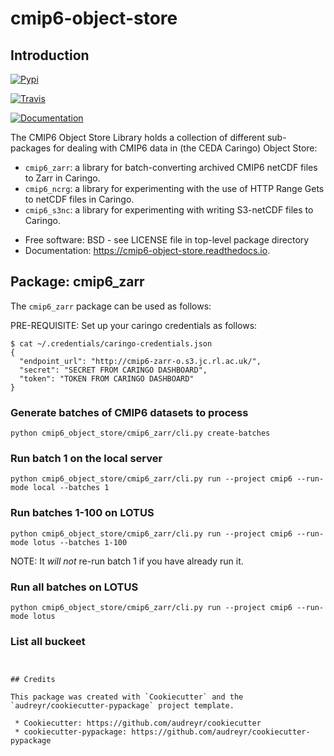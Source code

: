 # cmip6-object-store

## Introduction

[![Pypi](https://img.shields.io/pypi/v/cmip6-object-store.svg)](https://pypi.python.org/pypi/cmip6-object-store)

[![Travis](https://img.shields.io/travis/cedadev/cmip6-object-store.svg)](https://travis-ci.org/cedadev/cmip6-object-store)

[![Documentation](https://readthedocs.org/projects/cmip6-object-store/badge/?version=latest)](https://cmip6-object-store.readthedocs.io/en/latest/?badge=latest)

The CMIP6 Object Store Library holds a collection of different sub-packages for dealing with CMIP6 data in (the CEDA Caringo) Object Store:

 - `cmip6_zarr`: a library for batch-converting archived CMIP6 netCDF files to Zarr in Caringo.
 - `cmip6_ncrg`: a library for experimenting with the use of HTTP Range Gets to netCDF files in Caringo.
 - `cmip6_s3nc`: a library for experimenting with writing S3-netCDF files to Caringo.

* Free software: BSD - see LICENSE file in top-level package directory
* Documentation: https://cmip6-object-store.readthedocs.io.

## Package: cmip6_zarr

The `cmip6_zarr` package can be used as follows:

PRE-REQUISITE: Set up your caringo credentials as follows:

```
$ cat ~/.credentials/caringo-credentials.json
{
  "endpoint_url": "http://cmip6-zarr-o.s3.jc.rl.ac.uk/",
  "secret": "SECRET FROM CARINGO DASHBOARD",
  "token": "TOKEN FROM CARINGO DASHBOARD"
}
```

### Generate batches of CMIP6 datasets to process

```
python cmip6_object_store/cmip6_zarr/cli.py create-batches
```

### Run batch 1 on the local server

```
python cmip6_object_store/cmip6_zarr/cli.py run --project cmip6 --run-mode local --batches 1
```

### Run batches 1-100 on LOTUS

```
python cmip6_object_store/cmip6_zarr/cli.py run --project cmip6 --run-mode lotus --batches 1-100
```

NOTE: It _will not_ re-run batch 1 if you have already run it.

### Run all batches on LOTUS

```
python cmip6_object_store/cmip6_zarr/cli.py run --project cmip6 --run-mode lotus
```

### List all buckeet

```


## Credits

This package was created with `Cookiecutter` and the `audreyr/cookiecutter-pypackage` project template.

 * Cookiecutter: https://github.com/audreyr/cookiecutter
 * cookiecutter-pypackage: https://github.com/audreyr/cookiecutter-pypackage
